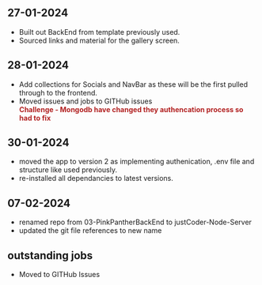 <style>
    em { color: firebrick; font-weight: bold; font-style: normal; display: block; }
</style>

## 27-01-2024
- Built out BackEnd from template previously used.
- Sourced links and material for the gallery screen.

## 28-01-2024
- Add collections for Socials and NavBar as these will be the first pulled through to the frontend.
- Moved issues and jobs to GITHub issues
_Challenge - Mongodb have changed they authencation process so had to fix_

## 30-01-2024
- moved the app to version 2 as implementing authenication, .env file and structure like used previously.
- re-installed all dependancies to latest versions.

## 07-02-2024
- renamed repo from 03-PinkPantherBackEnd to justCoder-Node-Server
- updated the git file references to new name

## outstanding jobs
- Moved to GITHub Issues